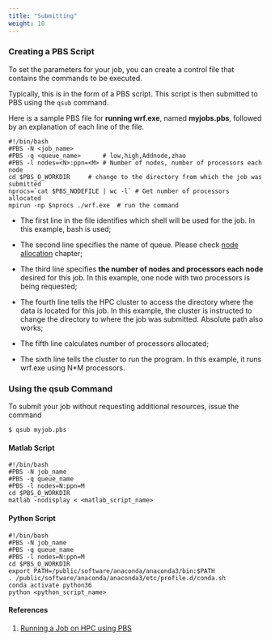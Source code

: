 ```yaml
---
title: "Submitting"
weight: 10
---
```


### Creating a PBS Script

To set the parameters for your job, you can create a control file that contains the commands to be executed.

Typically, this is in the form of a PBS script. This script is then submitted to PBS using the `qsub` command.

Here is a sample PBS file for **running wrf.exe**, named **myjobs.pbs**, followed by an explanation of each line of the file.

```
#!/bin/bash
#PBS -N <job_name>
#PBS -q <queue_name>      # low,high,Addnode,zhao
#PBS -l nodes=<N>:ppn=<M> # Number of nodes, number of processors each node
cd $PBS_O_WORKDIR     # change to the directory from which the job was submitted
nprocs=`cat $PBS_NODEFILE | wc -l` # Get number of processors allocated
mpirun -np $nprocs ./wrf.exe  # run the command
```

- The first line in the file identifies which shell will be used for the job.  In this example, bash is used;

- The second line specifies the name of queue. Please check [node allocation](https://hpc-nuist-ap.github.io/overview/node-allocation/) chapter;

- The third line specifies **the number of nodes and processors each node** desired for this job. In this example, one node with two processors is being requested;

- The fourth line tells the HPC cluster to access the directory where the data is located for this job. In this example, the cluster is instructed to change the directory to where the job was submitted. Absolute path also works;

- The fifth line calculates number of processors allocated;

- The sixth line tells the cluster to run the program. In this example, it runs wrf.exe using N\*M processors.

### Using the qsub Command

To submit your job without requesting additional resources, issue the command

```
$ qsub myjob.pbs
```

#### Matlab Script

```
#!/bin/bash
#PBS -N job_name
#PBS -q queue_name
#PBS -l nodes=N:ppn=M
cd $PBS_O_WORKDIR
matlab -nodisplay < <matlab_script_name>
```

#### Python Script

```
#!/bin/bash
#PBS -N job_name
#PBS -q queue_name
#PBS -l nodes=N:ppn=M
cd $PBS_O_WORKDIR
export PATH=/public/software/anaconda/anaconda3/bin:$PATH
. /public/software/anaconda/anaconda3/etc/profile.d/conda.sh
conda activate python36
python <python_script_name>
```

#### References

1. [Running a Job on HPC using PBS](https://hpcc.usc.edu/support/documentation/running-a-job-on-the-hpcc-cluster-using-pbs/)